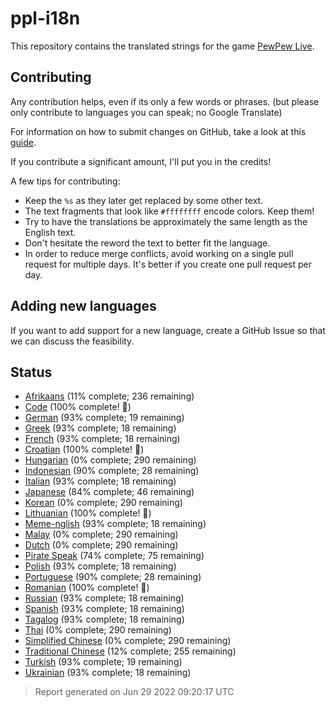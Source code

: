 [//]: # "This file is automatically generated by generate_readme.py"
# ppl-i18n
This repository contains the translated strings for the game [PewPew Live](https://pewpew.live).
## Contributing
Any contribution helps, even if its only a few words or phrases.
(but please only contribute to languages you can speak; no Google Translate)

For information on how to submit changes on GitHub, take a look at this [guide](https://docs.github.com/en/free-pro-team@latest/github/managing-files-in-a-repository/editing-files-in-another-users-repository).

If you contribute a significant amount, I'll put you in the credits!

A few tips for contributing:
* Keep the `%s` as they later get replaced by some other text.
* The text fragments that look like `#ffffffff` encode colors. Keep them!
* Try to have the translations be approximately the same length as the English text.
* Don't hesitate the reword the text to better fit the language.
* In order to reduce merge conflicts, avoid working on a single pull request for multiple days. It's better if you create one pull request per day.
## Adding new languages
If you want to add support for a new language, create a GitHub Issue so that we can discuss
the feasibility.
## Status
* [Afrikaans](/translations/afr.po) (11% complete; 236 remaining)
* [Code](/translations/code.po) (100% complete! 🎉)
* [German](/translations/deu.po) (93% complete; 19 remaining)
* [Greek](/translations/gre.po) (93% complete; 18 remaining)
* [French](/translations/fra.po) (93% complete; 18 remaining)
* [Croatian](/translations/hrv.po) (100% complete! 🎉)
* [Hungarian](/translations/hun.po) (0% complete; 290 remaining)
* [Indonesian](/translations/ind.po) (90% complete; 28 remaining)
* [Italian](/translations/ita.po) (93% complete; 18 remaining)
* [Japanese](/translations/jpn.po) (84% complete; 46 remaining)
* [Korean](/translations/kor.po) (0% complete; 290 remaining)
* [Lithuanian](/translations/lit.po) (100% complete! 🎉)
* [Meme-nglish](/translations/meme.po) (93% complete; 18 remaining)
* [Malay](/translations/msa.po) (0% complete; 290 remaining)
* [Dutch](/translations/nld.po) (0% complete; 290 remaining)
* [Pirate Speak](/translations/pirate.po) (74% complete; 75 remaining)
* [Polish](/translations/pol.po) (93% complete; 18 remaining)
* [Portuguese](/translations/por.po) (90% complete; 28 remaining)
* [Romanian](/translations/ron.po) (100% complete! 🎉)
* [Russian](/translations/rus.po) (93% complete; 18 remaining)
* [Spanish](/translations/spa.po) (93% complete; 18 remaining)
* [Tagalog](/translations/tgl.po) (93% complete; 18 remaining)
* [Thai](/translations/tha.po) (0% complete; 290 remaining)
* [Simplified Chinese](/translations/chs.po) (0% complete; 290 remaining)
* [Traditional Chinese](/translations/cht.po) (12% complete; 255 remaining)
* [Turkish](/translations/tur.po) (93% complete; 19 remaining)
* [Ukrainian](/translations/ukr.po) (93% complete; 18 remaining)
> Report generated on Jun 29 2022 09:20:17 UTC